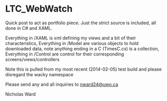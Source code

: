 LTC_WebWatch
============
Quick post to act as portfolio piece. Just the strict source is included, all done in C# and XAML.

Everything in /XAML is xml defining my views and a bit of their characteristics,
Everything in /Model are various objects to hold downloaded data, note anything ending in a C (TimesC.cs) is a collection,
Everything in /Control are control for their corresponding screens/views/controllers

Note this is pulled from my most recent (2014-02-05) test build and please disregard the wacky namespace

Please send any and all inquiries to nward24@uwo.ca

Nicholas Ward
